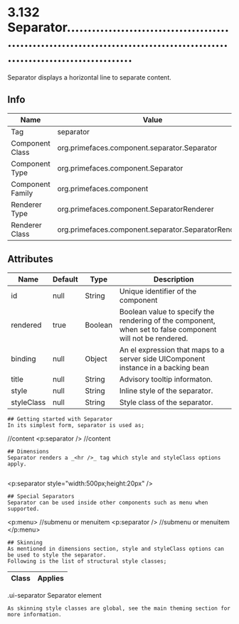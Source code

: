 # 3.132 Separator..........................................................................................................................

Separator displays a horizontal line to separate content.

## Info

| Name | Value |
| - | - |
| Tag | separator
| Component Class | org.primefaces.component.separator.Separator
| Component Type | org.primefaces.component.Separator
| Component Family | org.primefaces.component |
| Renderer Type | org.primefaces.component.SeparatorRenderer
| Renderer Class | org.primefaces.component.separator.SeparatorRenderer

## Attributes

| Name | Default | Type | Description | 
| --- | --- | --- | --- |
id | null | String | Unique identifier of the component
rendered | true | Boolean | Boolean value to specify the rendering of the component, when set to false component will not be rendered.
binding | null | Object | An el expression that maps to a server side UIComponent instance in a backing bean
title | null | String | Advisory tooltip informaton.
style | null | String | Inline style of the separator.
styleClass | null | String | Style class of the separator.
```
## Getting started with Separator
In its simplest form, separator is used as;

```
//content
<p:separator />
//content
```
## Dimensions
Separator renders a _<hr />_ tag which style and styleClass options apply.


```
<p:separator style="width:500px;height:20px" />
```
## Special Separators
Separator can be used inside other components such as menu when supported.

```
<p:menu>
//submenu or menuitem
<p:separator />
//submenu or menuitem
</p:menu>
```
## Skinning
As mentioned in dimensions section, style and styleClass options can be used to style the separator.
Following is the list of structural style classes;

```
| Class | Applies | 
| --- | --- | 
.ui-separator Separator element
```
As skinning style classes are global, see the main theming section for more information.

